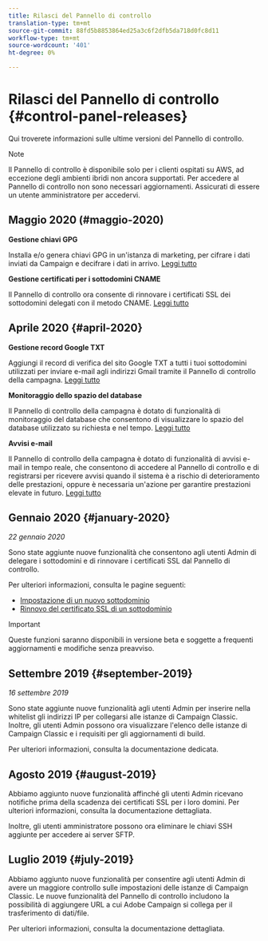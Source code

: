 ```yaml
---
title: Rilasci del Pannello di controllo
translation-type: tm+mt
source-git-commit: 88fd5b8853864ed25a3c6f2dfb5da718d0fc8d11
workflow-type: tm+mt
source-wordcount: '401'
ht-degree: 0%

---
```



# Rilasci del Pannello di controllo {#control-panel-releases}

Qui troverete informazioni sulle ultime versioni del Pannello di controllo.

>[!NOTE]
>
>Il Pannello di controllo è disponibile solo per i clienti ospitati su AWS, ad eccezione degli ambienti ibridi non ancora supportati. Per accedere al Pannello di controllo non sono necessari aggiornamenti. Assicurati di essere un utente amministratore per accedervi.

## Maggio 2020 (#maggio-2020)

**Gestione chiavi GPG**

Installa e/o genera chiavi GPG in un&#39;istanza di marketing, per cifrare i dati inviati da Campaign e decifrare i dati in arrivo. [Leggi tutto](../..//instances-settings/using/gpg-keys-management.md)

**Gestione certificati per i sottodomini CNAME**

Il Pannello di controllo ora consente di rinnovare i certificati SSL dei sottodomini delegati con il metodo CNAME. [Leggi tutto](../../subdomains-certificates/using/renewing-subdomain-certificate.md)

## Aprile 2020 {#april-2020}

**Gestione record Google TXT**

Aggiungi il record di verifica del sito Google TXT a tutti i tuoi sottodomini utilizzati per inviare e-mail agli indirizzi Gmail tramite il Pannello di controllo della campagna. [Leggi tutto](../../subdomains-certificates/using/managing-txt-records.md)

**Monitoraggio dello spazio del database**

Il Pannello di controllo della campagna è dotato di funzionalità di monitoraggio del database che consentono di visualizzare lo spazio del database utilizzato su richiesta e nel tempo. [Leggi tutto](../../performance-monitoring/using/database-monitoring.md)

**Avvisi e-mail**

Il Pannello di controllo della campagna è dotato di funzionalità di avvisi e-mail in tempo reale, che consentono di accedere al Pannello di controllo e di registrarsi per ricevere avvisi quando il sistema è a rischio di deterioramento delle prestazioni, oppure è necessaria un&#39;azione per garantire prestazioni elevate in futuro. [Leggi tutto](../../performance-monitoring/using/email-alerting.md)

## Gennaio 2020 {#january-2020}

*22 gennaio 2020*

Sono state aggiunte nuove funzionalità che consentono agli utenti Admin di delegare i sottodomini e di rinnovare i certificati SSL dal Pannello di controllo.

Per ulteriori informazioni, consulta le pagine seguenti:
* [Impostazione di un nuovo sottodominio](subdomains-certificates/using/setting-up-new-subdomain.md)
* [Rinnovo del certificato SSL di un sottodominio](subdomains-certificates/using/renewing-subdomain-certificate.md)

>[!IMPORTANT]
>
>Queste funzioni saranno disponibili in versione beta e soggette a frequenti aggiornamenti e modifiche senza preavviso.

## Settembre 2019 {#september-2019}

*16 settembre 2019*

Sono state aggiunte nuove funzionalità agli utenti Admin per inserire nella whitelist gli indirizzi IP per collegarsi alle istanze di Campaign Classic.
Inoltre, gli utenti Admin possono ora visualizzare l&#39;elenco delle istanze di Campaign Classic e i requisiti per gli aggiornamenti di build.

Per ulteriori informazioni, consulta la documentazione [](instances-settings/using/ip-whitelisting-instance-access.md)dedicata.

## Agosto 2019 {#august-2019}

Abbiamo aggiunto nuove funzionalità affinché gli utenti Admin ricevano notifiche prima della scadenza dei certificati SSL per i loro domini. Per ulteriori informazioni, consulta la documentazione [](subdomains-certificates/using/monitoring-ssl-certificates.md)dettagliata.

Inoltre, gli utenti amministratore possono ora eliminare le chiavi SSH aggiunte per accedere ai server SFTP.

## Luglio 2019 {#july-2019}

Abbiamo aggiunto nuove funzionalità per consentire agli utenti Admin di avere un maggiore controllo sulle impostazioni delle istanze di Campaign Classic. Le nuove funzionalità del Pannello di controllo includono la possibilità di aggiungere URL a cui Adobe Campaign si collega per il trasferimento di dati/file.

Per ulteriori informazioni, consulta la documentazione [](instances-settings/using/url-permissions.md)dettagliata.

